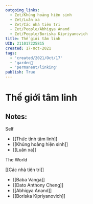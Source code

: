 ```yaml
---
outgoing_links:
  - Zet/Khủng hoảng hiện sinh
  - Zet/Luân xa
  - Zet/Các nhà tiên tri
  - Zet/People/Abhigya Anand
  - Zet/People/Boriska Kipriyanovich
title: Thế giới tâm linh
UID: 211017225815
created: 17-Oct-2021
tags:
  - 'created/2021/Oct/17'
  - 'garden🏡'
  - 'permanent/linking'
publish: True
---
```

# Thế giới tâm linh

## Notes:

Self
- [[Thức tỉnh tâm linh]]
- [[Khủng hoảng hiện sinh]]
- [[Luân xa]]

The World

[[Các nhà tiên tri]]
- [[Baba Vanga]]
- [[Dato Anthony Cheng]]
- [[Abhigya Anand]]
- [[Boriska Kipriyanovich]]


